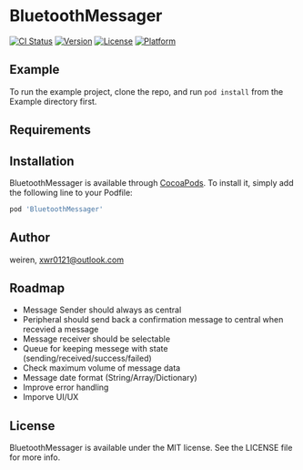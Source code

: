 # BluetoothMessager

[![CI Status](https://img.shields.io/travis/weiren/BluetoothMessager.svg?style=flat)](https://travis-ci.org/weiren/BluetoothMessager)
[![Version](https://img.shields.io/cocoapods/v/BluetoothMessager.svg?style=flat)](https://cocoapods.org/pods/BluetoothMessager)
[![License](https://img.shields.io/cocoapods/l/BluetoothMessager.svg?style=flat)](https://cocoapods.org/pods/BluetoothMessager)
[![Platform](https://img.shields.io/cocoapods/p/BluetoothMessager.svg?style=flat)](https://cocoapods.org/pods/BluetoothMessager)

## Example

To run the example project, clone the repo, and run `pod install` from the Example directory first.

## Requirements

## Installation

BluetoothMessager is available through [CocoaPods](https://cocoapods.org). To install
it, simply add the following line to your Podfile:

```ruby
pod 'BluetoothMessager'
```

## Author

weiren, xwr0121@outlook.com

## Roadmap

- Message Sender should always as central
- Peripheral should send back a confirmation message to central when recevied a message
- Message receiver should be selectable 
- Queue for keeping messege with state (sending/received/success/failed)
- Check maximum volume of message data
- Message date format (String/Array/Dictionary)
- Improve error handling
- Imporve UI/UX

## License

BluetoothMessager is available under the MIT license. See the LICENSE file for more info.
